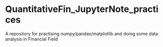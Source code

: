 # QuantitativeFin_JupyterNote_practices
A repository for practising numpy/pandas/matplotlib and doing some data analysis in Financial Field
